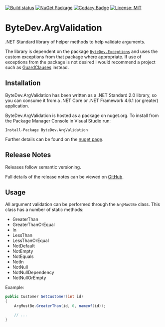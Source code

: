 [![Build status](https://ci.appveyor.com/api/projects/status/github/bytedev/ByteDev.ArgValidation?branch=master&svg=true)](https://ci.appveyor.com/project/bytedev/ByteDev-ArgValidation/branch/master)
[![NuGet Package](https://img.shields.io/nuget/v/ByteDev.ArgValidation.svg)](https://www.nuget.org/packages/ByteDev.ArgValidation)
[![Codacy Badge](https://api.codacy.com/project/badge/Grade/490a3d7051e04bcd91f561c0c3de4f72)](https://www.codacy.com/manual/ByteDev/ByteDev.ArgValidation?utm_source=github.com&amp;utm_medium=referral&amp;utm_content=ByteDev/ByteDev.ArgValidation&amp;utm_campaign=Badge_Grade)
[![License: MIT](https://img.shields.io/badge/License-MIT-green.svg)](https://github.com/ByteDev/ByteDev.ArgValidation/blob/master/LICENSE)

# ByteDev.ArgValidation

.NET Standard library of helper methods to help validate arguments.

The library is dependent on the package [`ByteDev.Exceptions`](https://github.com/ByteDev/ByteDev.Exceptions) and uses the custom exceptions from that package where appropriate.
If use of exceptions from the package is not desired I would recommend a project such as [GuardClauses](https://github.com/ardalis/GuardClauses) instead.

## Installation

ByteDev.ArgValidation has been written as a .NET Standard 2.0 library, so you can consume it from a .NET Core or .NET Framework 4.6.1 (or greater) application.

ByteDev.ArgValidation is hosted as a package on nuget.org.  To install from the Package Manager Console in Visual Studio run:

`Install-Package ByteDev.ArgValidation`

Further details can be found on the [nuget page](https://www.nuget.org/packages/ByteDev.ArgValidation/).

## Release Notes

Releases follow semantic versioning.

Full details of the release notes can be viewed on [GitHub](https://github.com/ByteDev/ByteDev.ArgValidation/blob/master/docs/RELEASE-NOTES.md).

## Usage

All argument validation can be performed through the `ArgMustBe` class.  This class has a number of static methods:

- GreaterThan
- GreaterThanOrEqual
- In
- LessThan
- LessThanOrEqual
- NotDefault
- NotEmpty
- NotEquals
- NotIn
- NotNull
- NotNullDependency
- NotNullOrEmpty

Example:

```csharp
public Customer GetCustomer(int id)
{
	ArgMustBe.GreaterThan(id, 0, nameof(id));

	// ...
}
```
